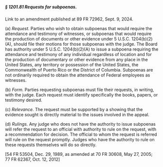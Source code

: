##### § 1201.81 Requests for subpoenas. #####

Link to an amendment published at 89 FR 72962, Sept. 9, 2024.

(a) *Request.* Parties who wish to obtain subpoenas that would require the attendance and testimony of witnesses, or subpoenas that would require the production of documents or other evidence under 5 U.S.C. 1204(b)(2)(A), should file their motions for those subpoenas with the judge. The Board has authority under 5 U.S.C. 1204(b)(2)(A) to issue a subpoena requiring the attendance and testimony of any individual regardless of location and for the production of documentary or other evidence from any place in the United States, any territory or possession of the United States, the Commonwealth of Puerto Rico or the District of Columbia. Subpoenas are not ordinarily required to obtain the attendance of Federal employees as witnesses.

(b) *Form.* Parties requesting subpoenas must file their requests, in writing, with the judge. Each request must identify specifically the books, papers, or testimony desired.

(c) *Relevance.* The request must be supported by a showing that the evidence sought is directly material to the issues involved in the appeal.

(d) *Rulings.* Any judge who does not have the authority to issue subpoenas will refer the request to an official with authority to rule on the request, with a recommendation for decision. The official to whom the request is referred will rule on the request promptly. Judges who have the authority to rule on these requests themselves will do so directly.

[54 FR 53504, Dec. 29, 1989, as amended at 70 FR 30608, May 27, 2005; 77 FR 62367, Oct. 12, 2012]